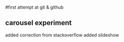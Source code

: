 #first attempt at git & github
## carousel experiment
added correction from stackoverflow
added slideshow
